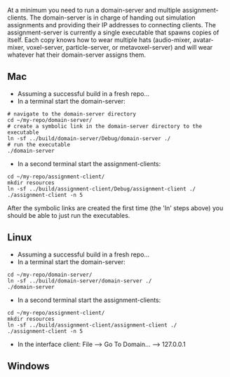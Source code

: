 At a minimum you need to run a domain-server and multiple assignment-clients.  The domain-server is in charge of handing out simulation assignments and providing their IP addresses to connecting clients.  The assignment-server is currently a single executable that spawns copies of itself.  Each copy knows how to wear multiple hats (audio-mixer, avatar-mixer, voxel-server, particle-server, or metavoxel-server) and will wear whatever hat their domain-server assigns them.

## Mac
* Assuming a successful build in a fresh repo...
* In a terminal start the domain-server:
```
# navigate to the domain-server directory
cd ~/my-repo/domain-server/
# create a symbolic link in the domain-server directory to the executable
ln -sf ../build/domain-server/Debug/domain-server ./
# run the executable
./domain-server
```
* In a second terminal start the assignment-clients:
```
cd ~/my-repo/assignment-client/
mkdir resources
ln -sf ../build/assignment-client/Debug/assignment-client ./
./assignment-client -n 5
```
After the symbolic links are created the first time (the 'ln' steps above) you should be able to just run the executables.

## Linux
* Assuming a successful build in a fresh repo...
* In a terminal start the domain-server:
```
cd ~/my-repo/domain-server/
ln -sf ../build/domain-server/domain-server ./
./domain-server
```
* In a second terminal start the assignment-clients:
```
cd ~/my-repo/assignment-client/
mkdir resources
ln -sf ../build/assignment-client/assignment-client ./
./assignment-client -n 5
```
* In the interface client: File --> Go To Domain... --> 127.0.0.1

## Windows